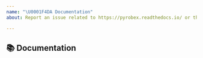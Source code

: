 ```yaml
---
name: "\U0001F4DA Documentation"
about: Report an issue related to https://pyrobex.readthedocs.io/ or the tutorials

---
```


## 📚 Documentation

<!-- A clear and concise description of what content in https://pyrobex.readthedocs.io/ or the tutorials is an issue. -->
